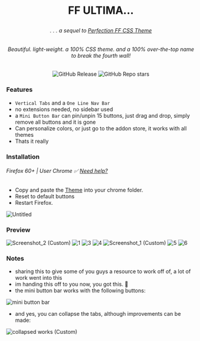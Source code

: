 # <p align="center"> FF ULTIMA... </p>
###### <p align="center">. . . a sequel to [Perfection FF CSS Theme](https://github.com/soulhotel/Perfection-Firefox-CSS-Theme) </p>
###### <p align="center">Beautiful. light-weight. a 100% CSS theme. and a 100% over-the-top name to break the fourth wall!</p>

<div align="center">

![GitHub Release](https://img.shields.io/github/v/release/soulhotel/FF-CSS-ULTIMA?style=for-the-badge) ![GitHub Repo stars](https://img.shields.io/github/stars/soulhotel/FF-CSS-ULTIMA?style=for-the-badge)

</div>

### Features
- `Vertical Tabs` and a `One Line Nav Bar`
- no extensions needed, no sidebar used
- a `Mini Button Bar` can pin/unpin 15 buttons, just drag and drop, simply remove all buttons and it is gone
- Can personalize colors, or just go to the addon store, it works with all themes
- Thats it really

### Installation
###### Firefox 60+ | User Chrome ✅ [Need help?](https://gist.github.com/soulhotel/80c1ac8d41e45b910158a26d31d48c13)
- Copy and paste the [Theme](https://github.com/soulhotel/FF-CSS-ULTIMA/releases/latest) into your chrome folder.
- Reset to default buttons
- Restart Firefox.<br>

![Untitled](https://github.com/soulhotel/FF-CSS-ULTIMA/assets/155501797/75b8bd2e-cb7c-457d-a9b1-7c5ee2023b05)


### Preview
![Screenshot_2 (Custom)](https://github.com/soulhotel/FF-CSS-ULTIMA/assets/155501797/24e63f2f-db73-41d9-807e-960e0317fa90)
![1](https://github.com/soulhotel/FF-CSS-ULTIMA/assets/155501797/1c35e238-c3e2-49ca-93f9-171b7cb483c6)
![3](https://github.com/soulhotel/FF-CSS-ULTIMA/assets/155501797/ae37f749-0f94-4ef8-b235-533dea6f3b59)
![4](https://github.com/soulhotel/FF-CSS-ULTIMA/assets/155501797/c68efbf7-545e-4850-8e3b-57cdb94b6cb8)
![Screenshot_1 (Custom)](https://github.com/soulhotel/FF-CSS-ULTIMA/assets/155501797/29d23c09-4164-4f86-bfb8-c2d48ee75626)
![5](https://github.com/soulhotel/FF-CSS-ULTIMA/assets/155501797/19f0cbf3-6490-453c-86c7-df937598839a)
![6](https://github.com/soulhotel/FF-CSS-ULTIMA/assets/155501797/4440ad6b-2240-4b9f-86cf-f58d5dcb2e58)


### Notes
- sharing this to give some of you guys a resource to work off of, a lot of work went into this
- im handing this off to you now, you got this. 🤝
- the mini button bar works with the following buttons:

![mini button bar](https://github.com/soulhotel/FF-CSS-ULTIMA/assets/155501797/037051e3-158c-4bd0-a8c8-d91cb6acf30a)
- and yes, you can collapse the tabs, although improvements can be made:

![collapsed works (Custom)](https://github.com/soulhotel/FF-CSS-ULTIMA/assets/155501797/cf4ce7e0-34ed-4f9c-8168-f7e9215deafc)
<br>
<br>
